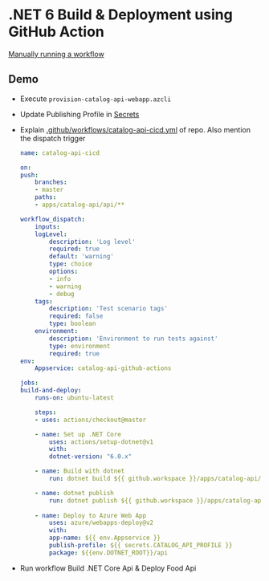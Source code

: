 # .NET 6 Build & Deployment using GitHub Action

[Manually running a workflow](https://docs.github.com/en/actions/managing-workflow-runs/manually-running-a-workflow)

## Demo

- Execute `provision-catalog-api-webapp.azcli`

- Update Publishing Profile in [Secrets](https://github.com/arambazamba/food-app/settings/secrets/actions)

- Explain [.github/workflows/catalog-api-cicd.yml](https://github.com/arambazamba/food-app/actions/workflows/catalog-api-cicd.yml) of repo. Also mention the dispatch trigger

    ```yaml 
    name: catalog-api-cicd

    on:
    push:
        branches:
        - master
        paths:
        - apps/catalog-api/api/**

    workflow_dispatch:
        inputs:
        logLevel:
            description: 'Log level'     
            required: true
            default: 'warning' 
            type: choice
            options:
            - info
            - warning
            - debug 
        tags:
            description: 'Test scenario tags'
            required: false 
            type: boolean
        environment:
            description: 'Environment to run tests against'
            type: environment
            required: true       
    env:
        Appservice: catalog-api-github-actions

    jobs:
    build-and-deploy:
        runs-on: ubuntu-latest

        steps:
        - uses: actions/checkout@master

        - name: Set up .NET Core
            uses: actions/setup-dotnet@v1
            with:
            dotnet-version: "6.0.x"

        - name: Build with dotnet
            run: dotnet build ${{ github.workspace }}/apps/catalog-api/api/catalog-api.csproj --configuration Release

        - name: dotnet publish
            run: dotnet publish ${{ github.workspace }}/apps/catalog-api/api/catalog-api.csproj -c Release -o ${{env.DOTNET_ROOT}}/api
                            
        - name: Deploy to Azure Web App
            uses: azure/webapps-deploy@v2
            with:
            app-name: ${{ env.Appservice }}
            publish-profile: ${{ secrets.CATALOG_API_PROFILE }}
            package: ${{env.DOTNET_ROOT}}/api
    ```

- Run workflow Build .NET Core Api & Deploy Food Api
